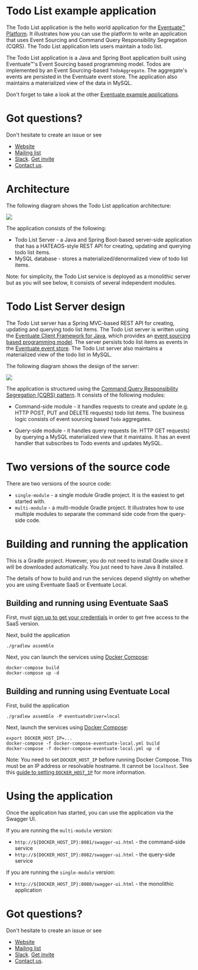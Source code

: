 # Todo List example application

The Todo List application is the hello world application for the [Eventuate&trade; Platform](http://eventuate.io).
It illustrates how you can use the platform to write an application that uses Event Sourcing and Command Query Responsibility Segregation (CQRS).
The Todo List application lets users maintain a todo list.

The Todo List application is a Java and Spring Boot application built using Eventuate&trade;'s Event Sourcing based programming model.
Todos are implemented by an Event Sourcing-based `TodoAggregate`.
The aggregate's events are persisted in the Eventuate event store.
The application also maintains a materialized view of the data in MySQL.

Don't forget to take a look at the other [Eventuate example applications](http://eventuate.io/exampleapps.html).

# Got questions?

Don't hesitate to create an issue or see

* [Website](http://eventuate.io)
* [Mailing list](https://groups.google.com/d/forum/eventuate-users)
* [Slack](https://eventuate-users.slack.com). [Get invite](https://eventuateusersslack.herokuapp.com/)
* [Contact us](http://eventuate.io/contact.html).

# Architecture

The following diagram shows the Todo List application architecture:

<img class="img-responsive" src="http://eventuate.io/demos/eventuate-todo-architecture.png">

The application consists of the following:

* Todo List Server - a Java and Spring Boot-based server-side application that has a HATEAOS-style REST API for creating, updating and querying todo list items.
* MySQL database - stores a materialized/denormalized view of todo list items.

Note: for simplicity, the Todo List service is deployed as a monolithic server but as you will see below, it consists of several independent modules.

# Todo List Server design

The Todo List server has a Spring MVC-based REST API for creating, updating and querying todo list items.
The Todo List server is written using the [Eventuate Client Framework for Java](http://eventuate.io/docs/java/eventuate-client-framework-for-java.html), which provides an [event sourcing based programming model](http://eventuate.io/whyeventsourcing.html).
The server persists todo list items as events in the [Eventuate event store](http://eventuate.io/howeventuateworks.html).
The Todo List server also maintains a materialized view of the todo list in MySQL.

The following diagram shows the design of the server:

<img class="img-responsive" src="http://eventuate.io/demos/eventuate-todo-server.png">

The application is structured using the [Command Query Responsibility Segregation (CQRS) pattern](http://microservices.io/patterns/data/cqrs.html).
It consists of the following modules:

*  Command-side module - it handles requests to create and update (e.g. HTTP POST, PUT and DELETE requests) todo list items.
The business logic consists of event sourcing based `Todo` aggregates.

* Query-side module - it handles query requests (ie. HTTP GET requests) by querying a MySQL materialized view that it maintains.
It has an event handler that subscribes to Todo events and updates MySQL.

# Two versions of the source code

There are two versions of the source code:

* `single-module` - a single module Gradle project. It is the easiest to get started with.
* `multi-module` - a multi-module Gradle project.
It illustrates how to use multiple modules to separate the command side code from the query-side code.


# Building and running the application

This is a Gradle project.
However, you do not need to install Gradle since it will be downloaded automatically.
You just need to have Java 8 installed.

The details of how to build and run the services depend slightly on whether you are using Eventuate SaaS or Eventuate Local.

## Building and running using Eventuate SaaS

First, must [sign up to get your credentials](https://signup.eventuate.io/) in order to get free access to the SaaS version.

Next, build the application

```
./gradlew assemble
```

Next, you can launch the services using [Docker Compose](https://docs.docker.com/compose/):

```
docker-compose build
docker-compose up -d
```

## Building and running using Eventuate Local

First, build the application

```
./gradlew assemble -P eventuateDriver=local
```

Next, launch the services using [Docker Compose](https://docs.docker.com/compose/):

```
export DOCKER_HOST_IP=...
docker-compose -f docker-compose-eventuate-local.yml build
docker-compose -f docker-compose-eventuate-local.yml up -d
```

Note: You need to set `DOCKER_HOST_IP` before running Docker Compose.
This must be an IP address or resolvable hostname.
It cannot be `localhost`.
See this [guide to setting `DOCKER_HOST_IP`](http://eventuate.io/docs/usingdocker.html) for more information.

# Using the application

Once the application has started, you can use the application via the Swagger UI.

If you are running the `multi-module` version:

* `http://${DOCKER_HOST_IP}:8081/swagger-ui.html` - the command-side service
* `http://${DOCKER_HOST_IP}:8082/swagger-ui.html` - the query-side service

If you are running the `single-module` version:

* `http://${DOCKER_HOST_IP}:8080/swagger-ui.html` - the monolithic application

# Got questions?

Don't hesitate to create an issue or see

* [Website](http://eventuate.io)
* [Mailing list](https://groups.google.com/d/forum/eventuate-users)
* [Slack](https://eventuate-users.slack.com). [Get invite](https://eventuateusersslack.herokuapp.com/)
* [Contact us](http://eventuate.io/contact.html).
